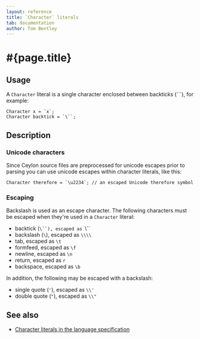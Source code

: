 ```yaml
---
layout: reference
title: `Character` literals
tab: documentation
author: Tom Bentley
---
```


# #{page.title}

## Usage 

A `Character` literal is a single character enclosed between backticks (`\``), 
for example:

<!-- lang: ceylon -->

    Character x = `x`;
    Character backtick = `\``;

## Description

### Unicode characters

Since Ceylon source files are preprocessed for unicode escapes prior to parsing
you can use unicode escapes within character literals, like this:

<!-- lang: ceylon -->

    Character therefore = `\u2234`; // an escaped Unicode therefore symbol

### Escaping

Backslash is used as an escape character. The following characters must be 
escaped when they're used in a `Character` literal:

* backtick (`\``), escaped as `\\``
* backslash (`\`), escaped as `\\\\`
* tab, escaped as `\t`
* formfeed, escaped as `\f`
* newline, escaped as `\n`
* return, escaped as `r`
* backspace, escaped as `\b`

In addition, the following may be escaped with a backslash:

* single quote (`'`), escaped as `\\'`
* double quote (`"`), escaped as `\\"`

## See also

* [Character literals in the language specification](#{site.urls.spec}#characterliterals)

